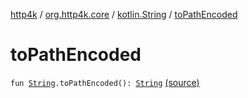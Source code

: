 [http4k](../../index.md) / [org.http4k.core](../index.md) / [kotlin.String](index.md) / [toPathEncoded](./to-path-encoded.md)

# toPathEncoded

`fun `[`String`](https://kotlinlang.org/api/latest/jvm/stdlib/kotlin/-string/index.html)`.toPathEncoded(): `[`String`](https://kotlinlang.org/api/latest/jvm/stdlib/kotlin/-string/index.html) [(source)](https://github.com/http4k/http4k/blob/master/http4k-core/src/main/kotlin/org/http4k/core/Uri.kt#L58)